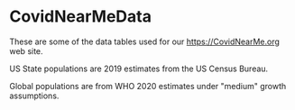 # CovidNearMeData
These are some of the data tables used for our https://CovidNearMe.org web site.

US State populations are 2019 estimates from the US Census Bureau.

Global populations are from WHO 2020 estimates under "medium" growth assumptions.
